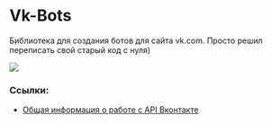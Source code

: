 # Vk-Bots
Библиотека для создания ботов для сайта vk.com. Просто решил переписать свой старый код с нуля)

<img src="https://pp.userapi.com/c836127/v836127352/49b97/6Z2OGAGmBoE.jpg">

### Ссылки:
* [Общая информация о работе с API Вконтакте](https://vk.com/dev/api_requests)
